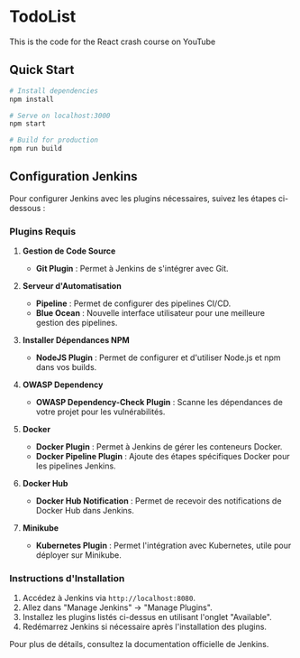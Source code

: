 # TodoList

This is the code for the React crash course on YouTube

## Quick Start

```bash
# Install dependencies
npm install

# Serve on localhost:3000
npm start

# Build for production
npm run build
```
## Configuration Jenkins

Pour configurer Jenkins avec les plugins nécessaires, suivez les étapes ci-dessous :

### Plugins Requis

1. **Gestion de Code Source**
   - **Git Plugin** : Permet à Jenkins de s'intégrer avec Git.

2. **Serveur d'Automatisation**
   - **Pipeline** : Permet de configurer des pipelines CI/CD.
   - **Blue Ocean** : Nouvelle interface utilisateur pour une meilleure gestion des pipelines.

3. **Installer Dépendances NPM**
   - **NodeJS Plugin** : Permet de configurer et d'utiliser Node.js et npm dans vos builds.

4. **OWASP Dependency**
   - **OWASP Dependency-Check Plugin** : Scanne les dépendances de votre projet pour les vulnérabilités.

5. **Docker**
   - **Docker Plugin** : Permet à Jenkins de gérer les conteneurs Docker.
   - **Docker Pipeline Plugin** : Ajoute des étapes spécifiques Docker pour les pipelines Jenkins.

6. **Docker Hub**
   - **Docker Hub Notification** : Permet de recevoir des notifications de Docker Hub dans Jenkins.

7. **Minikube**
   - **Kubernetes Plugin** : Permet l'intégration avec Kubernetes, utile pour déployer sur Minikube.

### Instructions d'Installation

1. Accédez à Jenkins via `http://localhost:8080`.
2. Allez dans "Manage Jenkins" -> "Manage Plugins".
3. Installez les plugins listés ci-dessus en utilisant l'onglet "Available".
4. Redémarrez Jenkins si nécessaire après l'installation des plugins.

Pour plus de détails, consultez la documentation officielle de Jenkins.
